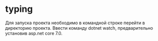 # typing
Для запуска проекта необходимо в командной строке перейти в директорию проекта.
Ввести команду dotnet watch, предварительно установив asp.net core 7.0.
